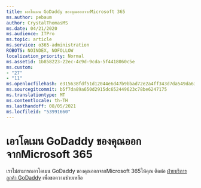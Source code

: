 ```yaml
---
title: เอาโดเมน GoDaddy ของคุณออกจากMicrosoft 365
ms.author: pebaum
author: CrystalThomasMS
ms.date: 04/21/2020
ms.audience: ITPro
ms.topic: article
ms.service: o365-administration
ROBOTS: NOINDEX, NOFOLLOW
localization_priority: Normal
ms.assetid: 1b858223-22ec-4c9d-9cda-5f4418060c5e
ms.custom:
- "27"
- "11"
ms.openlocfilehash: e315638fdf51d12044e6d47b9bbad72e2a4ff343d7da549da63496f6c8b065f0
ms.sourcegitcommit: b5f7da89a650d2915dc652449623c78be6247175
ms.translationtype: MT
ms.contentlocale: th-TH
ms.lasthandoff: 08/05/2021
ms.locfileid: "53991660"
---
```

# <a name="remove-your-godaddy-domain-from-microsoft-365"></a>เอาโดเมน GoDaddy ของคุณออกจากMicrosoft 365

เราไม่สามารถเอาโดเมน GoDaddy ของคุณออกจากMicrosoft 365ให้คุณ ติดต่อ [ฝ่ายบริการลูกค้า GoDaddy](https://aka.ms/contact-godaddy) เพื่อขอความช่วยเหลือ
  